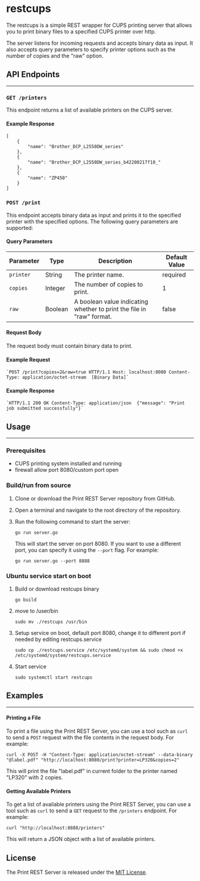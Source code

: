 restcups
=================

The restcups is a simple REST wrapper for CUPS printing server that allows you to print binary files to a specified CUPS printer over http. 

The server listens for incoming requests and accepts binary data as input. It also accepts query parameters to specify printer options such as the number of copies and the "raw" option.

## API Endpoints
-------------
### `GET /printers`

This endpoint returns a list of available printers on the CUPS server.


#### Example Response

```
[
    {
        "name": "Brother_DCP_L2550DW_series"
    },
    {
        "name": "Brother_DCP_L2550DW_series_b42200217f10_"
    },
    {
        "name": "ZP450"
    }
]
```


### `POST /print`

This endpoint accepts binary data as input and prints it to the specified printer with the specified options. The following query parameters are supported:

#### Query Parameters
| Parameter | Type    | Description                                                           | Default Value |
| --------- | ------- | --------------------------------------------------------------------- | ------------- |
| `printer` | String  | The printer name.                                                     | required      |
| `copies`  | Integer | The number of copies to print.                                        | 1             |
| `raw`     | Boolean | A boolean value indicating whether to print the file in "raw" format. | false         |


#### Request Body

The request body must contain binary data to print.

#### Example Request

```
`POST /print?copies=2&raw=true HTTP/1.1 Host: localhost:8080 Content-Type: application/octet-stream  [Binary Data]`
```
#### Example Response

```
`HTTP/1.1 200 OK Content-Type: application/json  {"message": "Print job submitted successfully"}`

```

## Usage
-----

### Prerequisites

*   CUPS printing system installed and running
*   firewall allow port 8080/custom port open

### Build/run from source

1.  Clone or download the Print REST Server repository from GitHub.
    
2.  Open a terminal and navigate to the root directory of the repository.
    
3.  Run the following command to start the server:
    
    
    ```
    go run server.go
    ```
    
    This will start the server on port 8080. If you want to use a different port, you can specify it using the `--port` flag. For example:
    
       ```
    go run server.go --port 8888
    ```

### Ubuntu service start on boot

1. Build or download restcups binary
    ```
    go build 
    ```

2. move to /user/bin
    ```
    sudo mv ./restcups /usr/bin
    ```

3. Setup service on boot, default port 8080, change it to different port if needed by editing restcups.service
    ```
    sudo cp ./restcups.service /etc/systemd/system && sudo chmod +x /etc/systemd/system/restcups.service
    ```
4. Start service 
    ```
    sudo systemctl start restcups
    ```

## Examples
-----

#### Printing a File

To print a file using the Print REST Server, you can use a tool such as `curl` to send a `POST` request with the file contents in the request body. For example:


```
curl -X POST -H "Content-Type: application/octet-stream" --data-binary "@label.pdf" "http://localhost:8080/print?printer=LP320&copies=2"
```

This will print the file "label.pdf" in current folder to the printer named "LP320" with 2 copies.

#### Getting Available Printers

To get a list of available printers using the Print REST Server, you can use a tool such as `curl` to send a `GET` request to the `/printers` endpoint. For example:



```
curl "http://localhost:8888/printers"
```

This will return a JSON object with a list of available printers.

License
-------

The Print REST Server is released under the [MIT License](https://opensource.org/licenses/MIT).